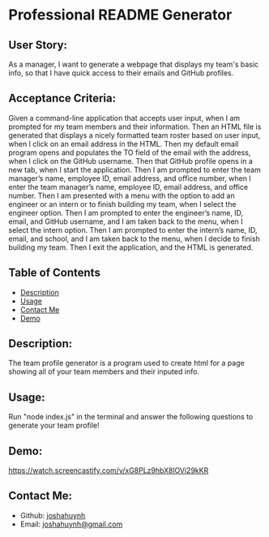 # Professional README Generator
  ## User Story:
  As a manager, I want to generate a webpage that displays my team's basic info, so that I have quick access to their emails and GitHub profiles.
  ## Acceptance Criteria:
  Given a command-line application that accepts user input, when I am prompted for my team members and their information. Then an HTML file is generated that displays a nicely formatted team roster based on user input, when I click on an email address in the HTML. Then my default email program opens and populates the TO field of the email with the address, when I click on the GitHub username. Then that GitHub profile opens in a new tab, when I start the application. Then I am prompted to enter the team manager’s name, employee ID, email address, and office number, when I enter the team manager’s name, employee ID, email address, and office number. Then I am presented with a menu with the option to add an engineer or an intern or to finish building my team, when I select the engineer option. Then I am prompted to enter the engineer’s name, ID, email, and GitHub username, and I am taken back to the menu, when I select the intern option. Then I am prompted to enter the intern’s name, ID, email, and school, and I am taken back to the menu, when I decide to finish building my team. Then I exit the application, and the HTML is generated.
  ## Table of Contents 
  - [Description](#description)
  - [Usage](#usage)
  - [Contact Me](#contact-me)
  - [Demo](#demo)
  ## Description:
  The team profile generator is a program used to create html for a page showing all of your team members and their inputed info.
  ## Usage:
  Run "node index.js" in the terminal and answer the following questions to generate your team profile!
  ## Demo:
  https://watch.screencastify.com/v/xG8PLz9hbX8lOVi29kKR
  ## Contact Me:
  - Github: [joshahuynh](https://github.com/joshahuynh)
  - Email: joshahuynh@gmail.com 
